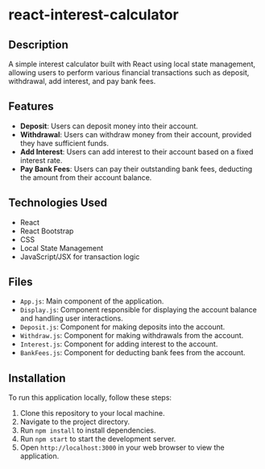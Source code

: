 # react-interest-calculator

## Description

A simple interest calculator built with React using local state management, allowing users to perform various financial transactions such as deposit, withdrawal, add interest, and pay bank fees.

## Features

- **Deposit**: Users can deposit money into their account.
- **Withdrawal**: Users can withdraw money from their account, provided they have sufficient funds.
- **Add Interest**: Users can add interest to their account based on a fixed interest rate.
- **Pay Bank Fees**: Users can pay their outstanding bank fees, deducting the amount from their account balance.

## Technologies Used

- React
- React Bootstrap
- CSS
- Local State Management
- JavaScript/JSX for transaction logic

## Files

- `App.js`: Main component of the application.
- `Display.js`: Component responsible for displaying the account balance and handling user interactions.
- `Deposit.js`: Component for making deposits into the account.
- `Withdraw.js`: Component for making withdrawals from the account.
- `Interest.js`: Component for adding interest to the account.
- `BankFees.js`: Component for deducting bank fees from the account.

## Installation

To run this application locally, follow these steps:

1. Clone this repository to your local machine.
2. Navigate to the project directory.
3. Run `npm install` to install dependencies.
4. Run `npm start` to start the development server.
5. Open `http://localhost:3000` in your web browser to view the application.
